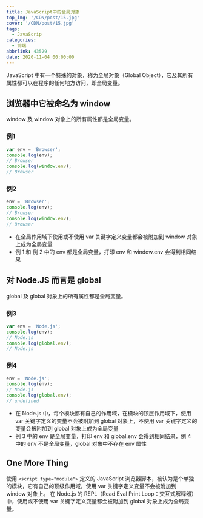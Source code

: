 ```yaml
---
title: JavaScript中的全局对象
top_img: '/CDN/post/15.jpg'
cover: '/CDN/post/15.jpg'
tags:
  - JavaScrip
categories:
  - 前端
abbrlink: 43529
date: 2020-11-04 00:00:00
---
```


JavaScript 中有一个特殊的对象，称为全局对象（Global Object），它及其所有属性都可以在程序的任何地方访问，即全局变量。
<!-- more -->
## 浏览器中它被命名为 window
window 及 window 对象上的所有属性都是全局变量。

### 例1
```js
var env = 'Browser';
console.log(env);
// Browser
console.log(window.env);
// Browser
```

### 例2
```js
env = 'Browser';
console.log(env);
// Browser
console.log(window.env);
// Browser
```
+ 在全局作用域下使用或不使用 var 关键字定义变量都会被附加到 window 对象上成为全局变量
+ 例 1 和 例 2 中的 env 都是全局变量，打印 env 和 window.env 会得到相同结果

## 对 Node.JS 而言是 global
global 及 global 对象上的所有属性都是全局变量。

### 例3
```js
var env = 'Node.js';
console.log(env);
// Node.js
console.log(global.env);
// Node.js
```

### 例4
```js
env = 'Node.js';
console.log(env);
// Node.js
console.log(global.env);
// undefined
```
+ 在 Node.js 中，每个模块都有自己的作用域，在模块的顶层作用域下，使用 var 关键字定义的变量不会被附加到 global 对象上，不使用 var 关键字定义的变量会被附加到 global 对象上成为全局变量
+ 例 3 中的 env 是全局变量，打印 env 和 global.env 会得到相同结果，例 4 中的 env 不是全局变量，global 对象中不存在 env 属性

## One More Thing

使用 `<script type="module">` 定义的 JavaScript 浏览器脚本，被认为是个单独的模块，它有自己的顶级作用域，使用 var 关键字定义变量不会被附加到 window 对象上。
在 Node.js 的 REPL（Read Eval Print Loop：交互式解释器）中，使用或不使用 var 关键字定义变量都会被附加到 global 对象上成为全局变量。
